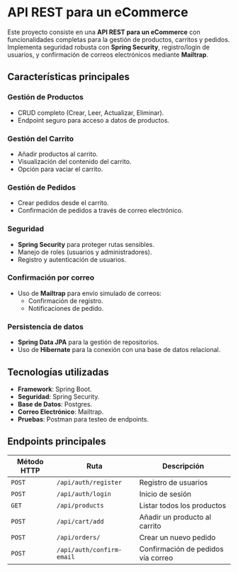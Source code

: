 # API REST para un eCommerce

Este proyecto consiste en una **API REST para un eCommerce** con funcionalidades completas para la gestión de productos, carritos y pedidos. Implementa seguridad robusta con **Spring Security**, registro/login de usuarios, y confirmación de correos electrónicos mediante **Mailtrap**.

## Características principales

### Gestión de Productos
- CRUD completo (Crear, Leer, Actualizar, Eliminar).
- Endpoint seguro para acceso a datos de productos.

### Gestión del Carrito
- Añadir productos al carrito.
- Visualización del contenido del carrito.
- Opción para vaciar el carrito.

### Gestión de Pedidos
- Crear pedidos desde el carrito.
- Confirmación de pedidos a través de correo electrónico.

### Seguridad
- **Spring Security** para proteger rutas sensibles.
- Manejo de roles (usuarios y administradores).
- Registro y autenticación de usuarios.

### Confirmación por correo
- Uso de **Mailtrap** para envío simulado de correos:
  - Confirmación de registro.
  - Notificaciones de pedido.

### Persistencia de datos
- **Spring Data JPA** para la gestión de repositorios.
- Uso de **Hibernate** para la conexión con una base de datos relacional.

## Tecnologías utilizadas

- **Framework**: Spring Boot.
- **Seguridad**: Spring Security.
- **Base de Datos**: Postgres.
- **Correo Electrónico**: Mailtrap.
- **Pruebas**: Postman para testeo de endpoints.

## Endpoints principales

| Método HTTP | Ruta                      | Descripción                             |
|-------------|---------------------------|-----------------------------------------|
| `POST`      | `/api/auth/register`      | Registro de usuarios                    |
| `POST`      | `/api/auth/login`         | Inicio de sesión                        |
| `GET`       | `/api/products`           | Listar todos los productos              |
| `POST`      | `/api/cart/add`           | Añadir un producto al carrito           |
| `POST`      | `/api/orders/`            | Crear un nuevo pedido                   |
| `POST`      | `/api/auth/confirm-email` | Confirmación de pedidos vía correo      |

